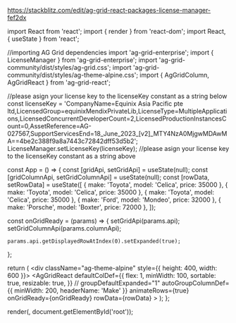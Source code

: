 https://stackblitz.com/edit/ag-grid-react-packages-license-manager-fef2dx

import React from 'react';
import { render } from 'react-dom';
import React, { useState } from 'react';

//importing AG Grid dependencies
import 'ag-grid-enterprise';
import { LicenseManager } from 'ag-grid-enterprise';
import 'ag-grid-community/dist/styles/ag-grid.css';
import 'ag-grid-community/dist/styles/ag-theme-alpine.css';
import { AgGridColumn, AgGridReact } from 'ag-grid-react';

//please asign your license key to the licenseKey constant as a string below
const licenseKey =
  'CompanyName=Equinix Asia Pacific pte ltd,LicensedGroup=equinixMendixPrivateLib,LicenseType=MultipleApplications,LicensedConcurrentDeveloperCount=2,LicensedProductionInstancesCount=0,AssetReference=AG-027567,SupportServicesEnd=18_June_2023_[v2]_MTY4NzA0MjgwMDAwMA==4be2c388f9a8a7443c72842dff53d5b2';
LicenseManager.setLicenseKey(licenseKey);
//please asign your license key to the licenseKey constant as a string above

const App = () => {
  const [gridApi, setGridApi] = useState(null);
  const [gridColumnApi, setGridColumnApi] = useState(null);
  const [rowData, setRowData] = useState([
    { make: 'Toyota', model: 'Celica', price: 35000 },
    { make: 'Toyota', model: 'Celica', price: 35000 },
    { make: 'Toyota', model: 'Celica', price: 35000 },
    { make: 'Ford', model: 'Mondeo', price: 32000 },
    { make: 'Porsche', model: 'Boxter', price: 72000 },
  ]);

  const onGridReady = (params) => {
    setGridApi(params.api);
    setGridColumnApi(params.columnApi);

    params.api.getDisplayedRowAtIndex(0).setExpanded(true);
  };

  return (
    <div className="ag-theme-alpine" style={{ height: 400, width: 600 }}>
      <AgGridReact
        defaultColDef={{
          flex: 1,
          minWidth: 100,
          sortable: true,
          resizable: true,
        }}
        // groupDefaultExpanded="1"
        autoGroupColumnDef={{ minWidth: 200, headerName: 'Make' }}
        animateRows={true}
        onGridReady={onGridReady}
        rowData={rowData}
      >
        <AgGridColumn field="make" rowGroup={true} hide={true}></AgGridColumn>
        <AgGridColumn field="model"></AgGridColumn>
        <AgGridColumn field="price"></AgGridColumn>
      </AgGridReact>
    </div>
  );
};

render(<App />, document.getElementById('root'));
